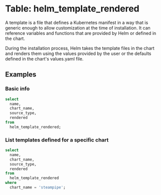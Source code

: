 # Table: helm_template_rendered

A template is a file that defines a Kubernetes manifest in a way that is generic enough to allow customization at the time of installation. It can reference variables and functions that are provided by Helm or defined in the chart.

During the installation process, Helm takes the template files in the chart and renders them using the values provided by the user or the defaults defined in the chart's values.yaml file.

## Examples

### Basic info

```sql
select
  name,
  chart_name,
  source_type,
  rendered
from
  helm_template_rendered;
```

### List templates defined for a specific chart

```sql
select
  name,
  chart_name,
  source_type,
  rendered
from
  helm_template_rendered
where
  chart_name = 'steampipe';
```
